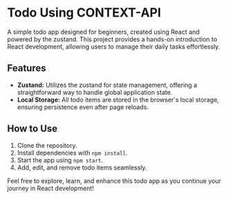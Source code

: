 # Todo Using CONTEXT-API

A simple todo app designed for beginners, created using React and powered by the zustand. This project provides a hands-on introduction to React development, allowing users to manage their daily tasks effortlessly.

## Features

- **Zustand:** Utilizes the zustand for state management, offering a straightforward way to handle global application state.
- **Local Storage:** All todo items are stored in the browser's local storage, ensuring persistence even after page reloads.

## How to Use

1. Clone the repository.
2. Install dependencies with `npm install`.
3. Start the app using `npm start`.
4. Add, edit, and remove todo items seamlessly.

Feel free to explore, learn, and enhance this todo app as you continue your journey in React development!
